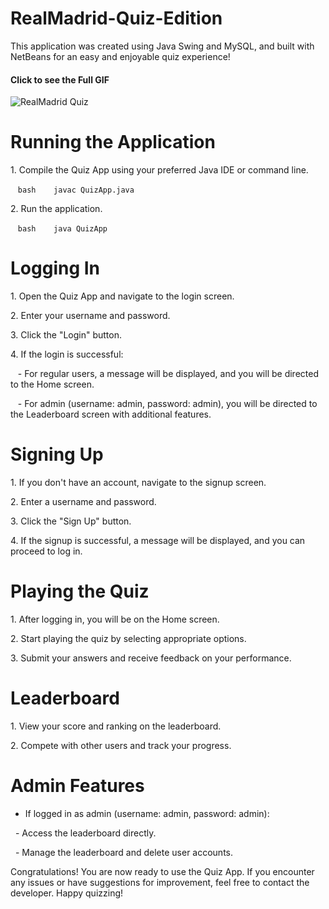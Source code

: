 # RealMadrid-Quiz-Edition
This application was created using Java Swing and MySQL, and built with NetBeans for an easy and enjoyable quiz experience!

#### Click to see the Full GIF
![RealMadrid Quiz](./gif-quiz/quiz-java.gif)

# Running the Application

1\. Compile the Quiz App using your preferred Java IDE or command line.

   ```bash
   javac QuizApp.java
   ```

2\. Run the application.

   ```bash
   java QuizApp
   ```

# Logging In

1\. Open the Quiz App and navigate to the login screen.

2\. Enter your username and password.

3\. Click the "Login" button.

4\. If the login is successful:

   - For regular users, a message will be displayed, and you will be directed to the Home screen.

   - For admin (username: admin, password: admin), you will be directed to the Leaderboard screen with additional features.

# Signing Up

1\. If you don't have an account, navigate to the signup screen.

2\. Enter a username and password.

3\. Click the "Sign Up" button.

4\. If the signup is successful, a message will be displayed, and you can proceed to log in.

# Playing the Quiz

1\. After logging in, you will be on the Home screen.

2\. Start playing the quiz by selecting appropriate options.

3\. Submit your answers and receive feedback on your performance.

# Leaderboard

1\. View your score and ranking on the leaderboard.

2\. Compete with other users and track your progress.

# Admin Features

- If logged in as admin (username: admin, password: admin):

  - Access the leaderboard directly.

  - Manage the leaderboard and delete user accounts.

Congratulations! You are now ready to use the Quiz App. If you encounter any issues or have suggestions for improvement, feel free to contact the developer. Happy quizzing!


